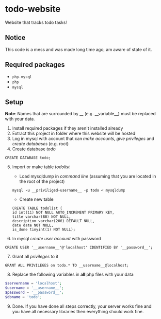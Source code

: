 # todo-website
Website that tracks todo tasks!

## Notice
This code is a mess and was made long time ago, am aware of state of it.

## Required packages
* `php-mysql`
* `php`
* `mysql`

## Setup
__Note__: Names that are surrounded by __ (e.g. \_\_variable\_\_) must be replaced with your data.
1. Install required packages if they aren't installed already
2. Extract this project in folder where this website will be hosted
3. Log in mysql with account that can _make accounts_, _give privileges_ and _create databases_ (e.g. root)
4. Create database _todo_
```mysql
CREATE DATABASE todo;
```
5. Import or make table _todolist_

   * Load mysqldump in _command line_ (assuming that you are located in the root of the project)
   ```shell
   mysql -u __priviliged-username__ -p todo < mysqldump
   ```
   * Create new table
   ```mysql
   CREATE TABLE todolist (
   id int(11) NOT NULL AUTO_INCREMENT PRIMARY KEY,
   title varchar(80) NOT NULL,
   description varchar(200) DEFAULT NULL,
   date date NOT NULL,
   is_done tinyint(1) NOT NULL);
   ```

6. In mysql _create user account_ with password
```mysql
CREATE USER '__username__'@'localhost' IDENTIFIED BY '__password__';
```

7. Grant all _privileges_ to it
```mysql
GRANT ALL PRIVILEGES on todo.* TO __username__@localhost;
```

8. Replace the following variables in __all__ php files with your data
```php
$servername = 'localhost';
$username = '__username__';
$password = '__password__';
$dbname = 'todo';
```

9. Done. If you have done all steps correctly, your server works fine and you have all necessary libraries then everything should work fine.


